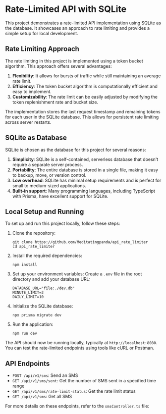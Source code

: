 # Rate-Limited API with SQLite

This project demonstrates a rate-limited API implementation using SQLite as the database. It showcases an approach to rate limiting and provides a simple setup for local development.

## Rate Limiting Approach

The rate limiting in this project is implemented using a token bucket algorithm. This approach offers several advantages:

1. **Flexibility**: It allows for bursts of traffic while still maintaining an average rate limit.
2. **Efficiency**: The token bucket algorithm is computationally efficient and easy to implement.
3. **Customizability**: The rate limit can be easily adjusted by modifying the token replenishment rate and bucket size.

The implementation stores the last request timestamp and remaining tokens for each user in the SQLite database. This allows for persistent rate limiting across server restarts.

## SQLite as Database

SQLite is chosen as the database for this project for several reasons:

1. **Simplicity**: SQLite is a self-contained, serverless database that doesn't require a separate server process.
2. **Portability**: The entire database is stored in a single file, making it easy to backup, move, or version control.
3. **Low overhead**: SQLite has minimal setup requirements and is perfect for small to medium-sized applications.
4. **Built-in support**: Many programming languages, including TypeScript with Prisma, have excellent support for SQLite.

## Local Setup and Running

To set up and run this project locally, follow these steps:

1. Clone the repository:

   ```
   git clone https://github.com/Meditatingpanda/api_rate_limiter
   cd api_rate_limiter
   ```

2. Install the required dependencies:

   ```
   npm install
   ```

3. Set up your environment variables:
   Create a `.env` file in the root directory and add your database URL:

   ```
   DATABASE_URL="file:./dev.db"
   MINUTE_LIMIT=3
   DAILY_LIMIT=10
   ```

4. Initialize the SQLite database:

   ```
   npx prisma migrate dev
   ```

5. Run the application:
   ```
   npm run dev
   ```

The API should now be running locally, typically at `http://localhost:8080`. You can test the rate-limited endpoints using tools like cURL or Postman.

## API Endpoints

- `POST /api/v1/sms`: Send an SMS
- `GET /api/v1/sms/sent`: Get the number of SMS sent in a specified time range
- `GET /api/v1/sms/rate-limit-status`: Get the rate limit status
- `GET /api/v1/sms`: Get all SMS

For more details on these endpoints, refer to the `smsController.ts` file:
